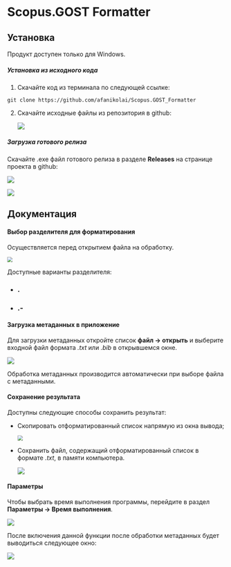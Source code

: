 # Scopus.GOST Formatter  

<!--- Не хватает раздела с описанием продукта -->

## Установка

Продукт доступен только для Windows. <!--- Это не про установку, а про ограничения к продукту -->

##### Установка из исходного кода

1. Скачайте код из терминала по следующей ссылке: 

`git clone https://github.com/afanikolai/Scopus.GOST_Formatter`

2. Скачайте исходные файлы из репозитория в github:  <!--- перечислить доступные форматы файлов -->

   ![](https://github.com/afanikolai/Scopus.GOST_Formatter/blob/main/img/image-20210326190941143.png?raw=true)

##### Загрузка готового релиза

Скачайте .ехе файл готового релиза в разделе **Releases** на странице проекта в github: 

![](https://github.com/afanikolai/Scopus.GOST_Formatter/blob/main/img/image-20210326191124043.png?raw=true)

![](https://github.com/afanikolai/Scopus.GOST_Formatter/blob/main/img/image-20210326191316719.png?raw=true)



## Документация <!--- Не совсем понятно, почему раздел так называается. А раздел выше - это не часть документации? -->

#### Выбор разделителя для форматирования

<!--- Имеет смысл дописать, что это за разделитель, зачем он нужен -->

Осуществляется перед открытием файла на обработку.

<img src="https://github.com/afanikolai/Scopus.GOST_Formatter/blob/main/img/image-20210326192908845.png?raw=true" style="zoom:75%;" />

Доступные варианты разделителя: 

* ### **.**

* ### **.-**



#### Загрузка метаданных в приложение

Для загрузки метаданных откройте список **файл -> открыть** и выберите входной файл формата *.txt* или *.bib* в открывшемся окне.

![](https://github.com/afanikolai/Scopus.GOST_Formatter/blob/main/img/image-20210326192731577.png?raw=true)

Обработка метаданных производится автоматически при выборе файла с метаданными.

#### Сохранение результата

Доступны следующие способы сохранить результат: 

* Скопировать отформатированный список напрямую из окна вывода; 

   <img src="https://github.com/afanikolai/Scopus.GOST_Formatter/blob/main/img/image-20210326193531089.png?raw=true" style="zoom:75%;" />

* Сохранить файл, содержащий отформатированный список в формате *.txt*, в памяти компьютера.

   ![](https://github.com/afanikolai/Scopus.GOST_Formatter/blob/main/img/image-20210326193607647.png?raw=true)

#### Параметры <!--- Название раздела не отражает содержимое -->

Чтобы выбрать время выполнения программы, перейдите в раздел **Параметры -> Время выполнения**. <!--- Не хватает деталей. Каким может быть время, как его задать в этом разделе и т.д. -->

![](https://github.com/afanikolai/Scopus.GOST_Formatter/blob/main/img/image-20210326193853164.png?raw=true)



После включения данной функции после обработки метаданных будет выводиться следующее окно: <!--- О включении какой функции идет речь? Выше говорится о выборе времени, а не о подключении. -->

![](https://github.com/afanikolai/Scopus.GOST_Formatter/blob/f2617fdb91c1b8bdef40cddac1a0da8383aeac6a/img/image-20210326194356471.png?raw=true)
